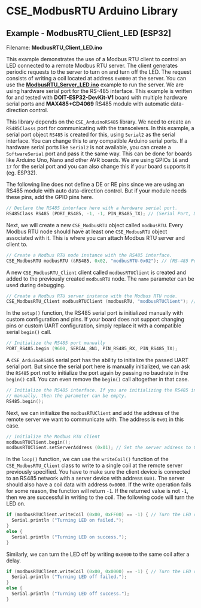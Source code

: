 
# CSE_ModbusRTU Arduino Library

## Example - ModbusRTU_Client_LED [ESP32]

Filename: **ModbusRTU_Client_LED.ino**

This example demonstrates the use of a Modbus RTU client to control an LED connected to a remote Modbus RTU server. The client generates periodic requests to the server to turn on and turn off the LED. The request consists of writing a coil located at address `0x0000` at the server. You can use the [**ModbusRTU_Server_LED.ino**](/examples/ESP32/ModbusRTU_Server_LED/ModbusRTU_Server_LED.ino) example to run the server. We are using hardware serial port for the RS-485 interface. This example is written for and tested with **DOIT-ESP32-DevKit-V1** board with multiple hardware serial ports and **MAX485+CD4069** RS485 module with automatic data-direction control.

This library depends on the `CSE_ArduinoRS485` library. We need to create an `RS485Classs` port for communicating with the transceivers. In this example, a serial port object `RS485` is created for this, using `Serial2` as the serial interface. You can change this to any compatible Arduino serial ports. If a hardware serial ports like `Serial2` is not available, you can create a `SoftwareSerial` port and pass it the same way. This can be done for boards like Arduino Uno, Nano and other AVR boards. We are using GPIOs `16` and `17` for the serial port and you can also change this if your board supports it (eg. ESP32).

The following line does not define a DE or RE pins since we are using an RS485 module with auto data-direction control. But if your module needs these pins, add the GPIO pins here.

```cpp
// Declare the RS485 interface here with a hardware serial port.
RS485Class RS485 (PORT_RS485, -1, -1, PIN_RS485_TX); // (Serial Port, DE, RE, TX)
```

Next, we will create a new `CSE_ModbusRTU` object called `modbusRTU`. Every Modbus RTU node should have at least one `CSE_ModbusRTU` object associated with it. This is where you can attach Modbus RTU server and client to.

```cpp
// Create a Modbus RTU node instance with the RS485 interface.
CSE_ModbusRTU modbusRTU (&RS485, 0x02, "modbusRTU-0x02"); // (RS-485 Port, Device Address, Device Name)
```

A new `CSE_ModbusRTU_Client` client called `modbusRTUClient` is created and added to the previously created `modbusRTU` node. The `name` parameter can be used during debugging.

```cpp
// Create a Modbus RTU server instance with the Modbus RTU node.
CSE_ModbusRTU_Client modbusRTUClient (modbusRTU, "modbusRTUClient"); // (CSE_ModbusRTU, Client Name)
```

In the `setup()` function, the RS485 serial port is initialized manually with custom configuration and pins. If your board does not support changing pins or custom UART configuration, simply replace it with a compatible serial `begin()` call.

```cpp
// Initialize the RS485 port manually
PORT_RS485.begin (9600, SERIAL_8N1, PIN_RS485_RX, PIN_RS485_TX);
```

A `CSE_ArduinoRS485` serial port has the ability to initialize the passed UART serial port. But since the serial port here is manually initialized, we can ask the `RS485` port not to initialize the port again by passing no baudrate in the `begin()` call. You can even remove the `begin()` call altogether in that case.

```cpp
// Initialize the RS485 interface. If you are initializing the RS485 interface
// manually, then the parameter can be empty.
RS485.begin();
```

Next, we can initialize the `modbusRTUClient` and add the address of the remote server we want to communicate with. The address is `0x01` in this case.

```cpp
// Initialize the Modbus RTU client
modbusRTUClient.begin();
modbusRTUClient.setServerAddress (0x01); // Set the server address to 0x01
```

In the `loop()` function, we can use the `writeCoil()` function of the `CSE_ModbusRTU_Client` class to write to a single coil at the remote server previously specified. You have to make sure the client device is connected to an RS485 network with a server device with address `0x01`. The server should also have a coil data with address `0x0000`. If the write operation fails for some reason, the function will return `-1`. If the returned value is not `-1`, then we are successful in writing to the coil. The following code will turn the LED on.

```cpp
if (modbusRTUClient.writeCoil (0x00, 0xFF00) == -1) { // Turn the LED on
  Serial.println ("Turning LED on failed.");
}
else {
  Serial.println ("Turning LED on success.");
}
```

Similarly, we can turn the LED off by writing `0x0000` to the same coil after a delay.

```cpp
if (modbusRTUClient.writeCoil (0x00, 0x0000) == -1) { // Turn the LED off
  Serial.println ("Turning LED off failed.");
}
else {
  Serial.println ("Turning LED off success.");
}
```



